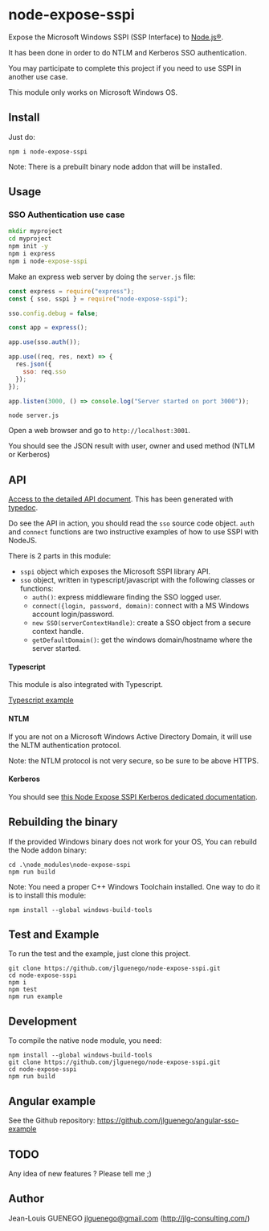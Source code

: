 # node-expose-sspi

Expose the Microsoft Windows SSPI (SSP Interface) to [Node.js®](https://nodejs.org/).

It has been done in order to do NTLM and Kerberos SSO authentication.

You may participate to complete this project if you need to use SSPI in another use case.

This module only works on Microsoft Windows OS.

## Install

Just do:

```
npm i node-expose-sspi
```

Note: There is a prebuilt binary node addon that will be installed.

## Usage

### SSO Authentication use case

```bat
mkdir myproject
cd myproject
npm init -y
npm i express
npm i node-expose-sspi
```

Make an express web server by doing the `server.js` file:

```js
const express = require("express");
const { sso, sspi } = require("node-expose-sspi");

sso.config.debug = false;

const app = express();

app.use(sso.auth());

app.use((req, res, next) => {
  res.json({
    sso: req.sso
  });
});

app.listen(3000, () => console.log("Server started on port 3000"));
```

```
node server.js
```

Open a web browser and go to `http://localhost:3001`.

You should see the JSON result with user, owner and used method (NTLM or Kerberos)

## API

[Access to the detailed API document](./doc/api/README.md). This has been generated with [typedoc](https://github.com/TypeStrong/typedoc).

Do see the API in action, you should read the `sso` source code object. `auth` and `connect` functions are two instructive examples of how to use SSPI with NodeJS.

There is 2 parts in this module:

- `sspi` object which exposes the Microsoft SSPI library API.
- `sso` object, written in typescript/javascript with the following classes or functions:
  - `auth()`: express middleware finding the SSO logged user.
  - `connect({login, password, domain)`: connect with a MS Windows account login/password.
  - `new SSO(serverContextHandle)`: create a SSO object from a secure context handle.
  - `getDefaultDomain()`: get the windows domain/hostname where the server started.

#### Typescript

This module is also integrated with Typescript.

[Typescript example](./doc/typescript.md)

#### NTLM

If you are not on a Microsoft Windows Active Directory Domain, it will use the NLTM authentication protocol.

Note: the NTLM protocol is not very secure, so be sure to be above HTTPS.

#### Kerberos

You should see [this Node Expose SSPI Kerberos dedicated documentation](./doc/Kerberos.md).


## Rebuilding the binary

If the provided Windows binary does not work for your OS,
You can rebuild the Node addon binary:

```
cd .\node_modules\node-expose-sspi
npm run build
```

Note: You need a proper C++ Windows Toolchain installed.
One way to do it is to install this module:

```
npm install --global windows-build-tools
```

## Test and Example

To run the test and the example, just clone this project.

```
git clone https://github.com/jlguenego/node-expose-sspi.git
cd node-expose-sspi
npm i
npm test
npm run example
```

## Development

To compile the native node module, you need:
```
npm install --global windows-build-tools
git clone https://github.com/jlguenego/node-expose-sspi.git
cd node-expose-sspi
npm run build
```

## Angular example

See the Github repository:
https://github.com/jlguenego/angular-sso-example


## TODO

Any idea of new features ? Please tell me ;)

## Author

Jean-Louis GUENEGO <jlguenego@gmail.com> (http://jlg-consulting.com/)
